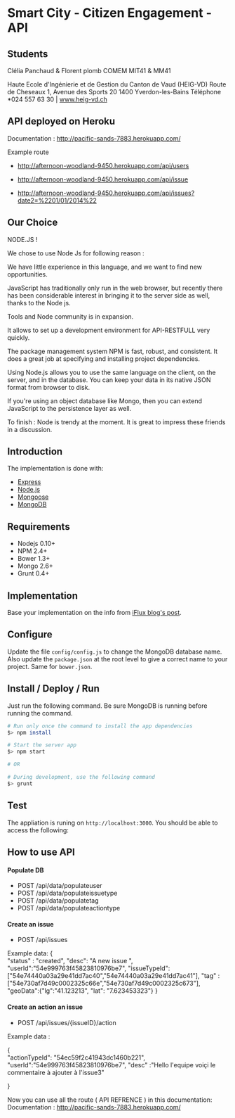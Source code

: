 
# Smart City - Citizen Engagement - API

## Students

Clélia Panchaud & Florent plomb 
COMEM MIT41 & MM41
 
Haute Ecole d'Ingénierie et de Gestion du Canton de Vaud (HEIG-VD)
Route de Cheseaux 1,
Avenue des Sports 20
1400 Yverdon-les-Bains
Téléphone *024 557 63 30 | www.heig-vd.ch 


## API deployed on Heroku

Documentation : http://pacific-sands-7883.herokuapp.com/

Example route 

- http://afternoon-woodland-9450.herokuapp.com/api/users

- http://afternoon-woodland-9450.herokuapp.com/api/issue

- http://afternoon-woodland-9450.herokuapp.com/api/issues?date2=%2201/01/2014%22

## Our Choice

NODE.JS !

We chose to use Node Js for following reason :

We have little experience in this language, and we want to find new opportunities.

JavaScript has traditionally only run in the web browser, but recently there has been considerable interest in bringing it to the server side as well, thanks to the Node js.

Tools and Node community is in expansion.

It allows to set up a development environment for API-RESTFULL very quickly.

The package management system NPM is fast, robust, and consistent. It does a great job at specifying and installing project dependencies.

Using Node.js allows you to use the same language on the client, on the server, and in the database. You can keep your data in its native JSON format from browser to disk.

If you're using an object database like Mongo, then you can extend JavaScript to the persistence layer as well.

To finish :  Node is trendy at the moment. It is great to impress these friends in a discussion.
 

## Introduction

The implementation is done with:

- [Express](http://expressjs.com/)
- [Node.js](http://nodejs.org/)
- [Mongoose](mongoosejs.com)
- [MongoDB](http://www.mongodb.org/)

## Requirements

- Nodejs 0.10+
- NPM 2.4+
- Bower 1.3+
- Mongo 2.6+
- Grunt 0.4+

## Implementation

Base your implementation on the info from [iFlux blog's post](http://www.iflux.io/use-case/2015/02/03/citizen-engagement.html).

## Configure

Update the file `config/config.js` to change the MongoDB database name. Also update the `package.json` at the root level to give
a correct name to your project. Same for `bower.json`.

## Install / Deploy / Run

Just run the following command. Be sure MongoDB is running before running the command.

```bash
# Run only once the command to install the app dependencies
$> npm install

# Start the server app
$> npm start

# OR

# During development, use the following command
$> grunt
```

## Test

The appliation is runing on `http://localhost:3000`. You should be able to access the following:

## How to use API

#### Populate DB 

- POST /api/data/populateuser
- POST /api/data/populateissuetype
- POST /api/data/populatetag
- POST /api/data/populateactiontype

#### Create an issue 

- POST /api/issues

Example data:
{    
        "status" : "created",
        "desc": "A new issue ",            
        "userId":"54e999763f45823810976be7",
        "issueTypeId": ["54e74440a03a29e41dd7ac40","54e74440a03a29e41dd7ac41"],
        "tag" :["54e730af7d49c0002325c66e","54e730af7d49c0002325c673"],    
          "geoData":{"lg":"41.123213",
            		 "lat": "7.623453323"}
}

#### Create an action an issue 

- POST /api/issues/{issueID}/action

Example data :

{                  
        "actionTypeId": "54ec59f2c41943dc1460b221",            
        "userId":"54e999763f45823810976be7",
  		"desc"	:"Hello l'equipe voiçi le commentaire à ajouter à l'issue3"
     
}

 Now you can use all the route ( API REFRENCE ) in this documentation: Documentation : http://pacific-sands-7883.herokuapp.com/





